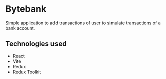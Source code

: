 # Bytebank

Simple application to add transactions of user to simulate transactions of a bank account.

## Technologies used 

- React
- Vite
- Redux
- Redux Toolkit